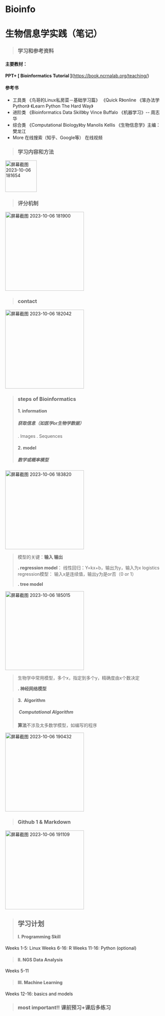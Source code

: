 # Bioinfo
# 生物信息学实践（笔记）

>### 学习和参考资料
#### 主要教材：
  **PPT+ [ Bioinformatics Tutorial ]**(https://book.ncrnalab.org/teaching/)
 #### 参考书
 - 工具类
   《鸟哥的Linux私房菜－基础学习篇》
   《Quick R》online
   《笨办法学 Python》
   《Learn Python The Hard Way》
 - 进阶类
    《Bioinformatics Data Skill》by Vince Buffalo
    《机器学习》-- 周志华
 - 综合类
    《Computational Biology》by Manolis Kellis
    《生物信息学》主编：樊龙江
 - More
  在线搜索（知乎、Google等）
  在线视频
  
 >### **学习内容和方法**

<img width="100" alt="屏幕截图 2023-10-06 181654" src="https://github.com/kwsekds/Bioinfo.github.io/assets/146935401/913b9976-01f1-4591-a279-cb4f8f0eb345">



 
 >### **评分机制**

<img width="250" alt="屏幕截图 2023-10-06 181900" src="https://githubfast.com/kwsekds/Bioinfo.github.io/assets/146935401/e42b0ea1-6308-4b95-aace-927fc7ec86eb">




 >### **contact**
 
<img width="250" alt="屏幕截图 2023-10-06 182042" src="https://githubfast.com/kwsekds/Bioinfo.github.io/assets/146935401/7d48fab1-aff4-484e-b833-266511e77921">


 
 >### **steps of Bioinformatics**
 >#### **1. information**
 >#####  获取信息（如医学or生物学数据）
 >. Images
 >. Sequences
 >#### **2. model**
 >##### 数学或概率模型
<img width="250" alt="屏幕截图 2023-10-06 183820" src="https://githubfast.com/kwsekds/Bioinfo.github.io/assets/146935401/fa81b80c-3220-4664-9cbf-10692a703174">


 
 >模型的关键：**输入 输出**
 >
 >**. regression model**：
 >    线性回归：Y=kx+b，输出为y，输入为x
 >    logistics regression模型： 输入x是连续值，输出y为是or否（0 or 1）
 >    
 >**. tree model**
<img width="250" alt="屏幕截图 2023-10-06 185015" src="https://githubfast.com/kwsekds/Bioinfo.github.io/assets/146935401/4521ebf6-6bf1-4bf3-8c61-708b4d8c64de">


 
 >  生物学中常用模型，多个x，指定到多个y，精确度由x个数决定
 >  
 >  **. 神经网络模型**
 >  
 
 
 
 
 >#### **3.  Algorithm**
 >#####  Computational Algorithm
 >**算法**不涉及太多数学模型，如编写的程序

<img width="250" alt="屏幕截图 2023-10-06 190432" src="https://githubfast.com/kwsekds/Bioinfo.github.io/assets/146935401/641f7a62-7ffe-4d8b-9b98-9089858ce495">





>### **Github 1 & Markdown**
<img width="250" alt="屏幕截图 2023-10-06 191109" src="https://githubfast.com/kwsekds/Bioinfo.github.io/assets/146935401/f2b21865-a4d8-4d8b-85bc-41d4824830ad">





>## **学习计划**
 >#### I. Programming Skill
Weeks 1-5: Linux
Weeks 6-16: R
Weeks 11-16: Python (optional)
>#### II. NGS Data Analysis 
Weeks 5-11
>#### III. Machine Learning
Weeks 12-16: basics and models

>### most important!! 课前预习+课后多练习
